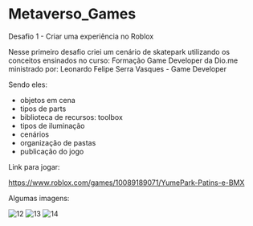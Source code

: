 # Metaverso_Games

Desafio 1 - Criar uma experiência no Roblox

Nesse primeiro desafio criei um cenário de skatepark utilizando os conceitos ensinados no curso: Formação Game Developer da Dio.me ministrado por: 
Leonardo Felipe Serra Vasques - Game Developer

Sendo eles:

- objetos em cena
- tipos de parts
- biblioteca de recursos: toolbox
- tipos de iluminação
- cenários
- organização de pastas 
- publicação do jogo

Link para jogar:

https://www.roblox.com/games/10089189071/YumePark-Patins-e-BMX

Algumas imagens:

![12](https://user-images.githubusercontent.com/63512780/176985000-fcdc2038-746d-4227-a3e2-15a5b899110b.JPG)
![13](https://user-images.githubusercontent.com/63512780/176985002-dea24350-874f-4058-a057-37594f612041.JPG)
![14](https://user-images.githubusercontent.com/63512780/176985006-066b851c-5cd2-4207-8a7e-1e4df275e508.JPG)
